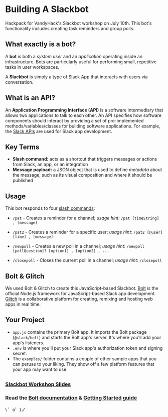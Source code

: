 # Building A Slackbot
Hackpack for VandyHack's Slackbot workshop on July 10th. This bot's functionality includes creating task reminders and group polls.

## What exactly is a bot?
A **bot** is both a *system user* and an *application* operating inside an infrastructure. Bots are particularly useful for performing small, repetitive tasks in user workspaces.

A **Slackbot** is simply a type of Slack App that interacts with users via conversation. 

## What is an API?
An **Application Programming Interface (API)** is a software intermediary that allows two applications to talk to each other. An API specifies how software components should interact by providing a set of pre-implemented methods/variables/classes for building software applications. For example, the [Slack APIs](https://api.slack.com/apis) are used for Slack app development.

## Key Terms
* **Slash command:** acts as a shortcut that triggers messages or actions from Slack, an app, or an integration
* **Message payload:** a JSON object that is used to define *metadata* about the message, such as its visual composition and where it should be published
    
## Usage
This bot responds to four [slash commands](https://api.slack.com/interactivity/slash-commands): 
  * `/pat` - Creates a reminder for a channel; *usage hint:* `/pat [timeString] , [message]`
  
  * `/pat2` - Creates a reminder for a specific user; *usage hint:* `/pat2 [@user] [time] , [message]`
  
  * `/newpoll` - Creates a new poll in a channel; *usage hint:* `/newpoll [pollQuestion]? [option1] , [option2] , ...`
  
  * `/closepoll` - Closes the current poll in a channel; *usage hint:* `/closepoll`

## Bolt & Glitch
We used Bolt & Glitch to create this JavaScript-based Slackbot.
[Bolt](https://slack.dev/bolt) is the official Node.js framework for JavaScript-based Slack app development. [Glitch](https://glitch.com/) is a collaborative platform for creating, remixing and hosting web apps in real time.

## Your Project
- `app.js` contains the primary Bolt app. It imports the Bolt package (`@slack/bolt`) and starts the Bolt app's server. It's where you'll add your app's listeners.
- `.env` is where you'll put your Slack app's authorization token and signing secret.
- The `examples/` folder contains a couple of other sample apps that you can peruse to your liking. They show off a few platform features that your app may want to use.
##
### [Slackbot Workshop Slides](https://docs.google.com/presentation/d/1UbHfAJaIuckU3043tWs5wUggB5aqeHN_Yyxxk8WkUy8/edit?usp=sharing)
### Read the [Bolt documentation](https://slack.dev/bolt) & [Getting Started guide](https://api.slack.com/start/building/bolt)

\ ゜o゜)ノ

